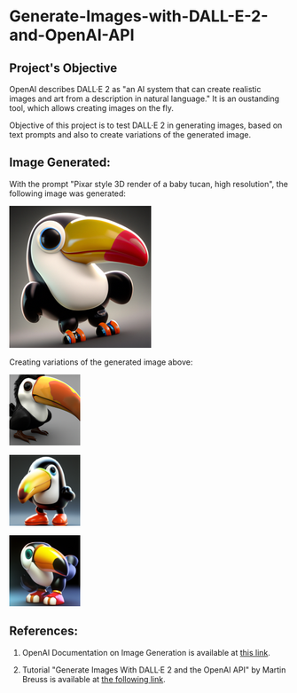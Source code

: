 # Generate-Images-with-DALL-E-2-and-OpenAI-API

## Project's Objective

OpenAI describes DALL·E 2 as "an AI system that can create realistic images and art from a description in natural language."  It is an oustanding tool, which allows creating images on the fly.

Objective of this project is to test DALL·E 2 in generating images, based on text prompts and also to create variations of the generated image.

## Image Generated:
With the prompt "Pixar style 3D render of a baby tucan, high resolution", the following image was generated:
<p align="left">
<img
  src="image.jpg"
  title="Generated Image"
  style="display: inline-block; margin: 0 auto; max-width: 256px">
</p>

Creating variations of the generated image above:

<p align="left">
<img
  src="image_0.jpg"
  title="Generated Image"
  style="display: inline-block; margin: 0 auto; max-width: 128px">
</p>
<p align="left">
<img
  src="image_1.jpg"
  title="Generated Image"
  style="display: inline-block; margin: 0 auto; max-width: 128px">
</p>
<p align="left">
<img
  src="image_2.jpg"
  title="Generated Image"
  style="display: inline-block; margin: 0 auto; max-width: 128px">
</p>

## References:

1. OpenAI Documentation on Image Generation is available at [this link](https://platform.openai.com/docs/guides/images).

2. Tutorial "Generate Images With DALL·E 2 and the OpenAI API" by Martin Breuss is available at [the following link](https://realpython.com/generate-images-with-dalle-openai-api/).
